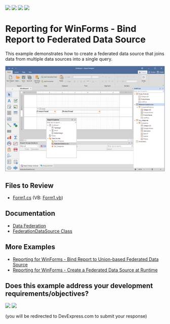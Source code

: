 <!-- default badges list -->
![](https://img.shields.io/endpoint?url=https://codecentral.devexpress.com/api/v1/VersionRange/187623907/23.1.2%2B)
[![](https://img.shields.io/badge/Open_in_DevExpress_Support_Center-FF7200?style=flat-square&logo=DevExpress&logoColor=white)](https://supportcenter.devexpress.com/ticket/details/T828707)
[![](https://img.shields.io/badge/📖_How_to_use_DevExpress_Examples-e9f6fc?style=flat-square)](https://docs.devexpress.com/GeneralInformation/403183)
[![](https://img.shields.io/badge/💬_Leave_Feedback-feecdd?style=flat-square)](#does-this-example-address-your-development-requirementsobjectives)
<!-- default badges end -->
<!-- default badges list -->
# Reporting for WinForms - Bind Report to Federated Data Source

This example demonstrates how to create a federated data source that joins data from multiple data sources into a single query. 

![Report Designer - Federated Data Source](Images/screenshot.png)

## Files to Review

- [Form1.cs](CS/Form1.cs) (VB: [Form1.vb](VB/Form1.vb))


## Documentation

- [Data Federation](https://docs.devexpress.com/XtraReports/400917/detailed-guide-to-devexpress-reporting/bind-reports-to-data/data-federation)
- [FederationDataSource Class](https://docs.devexpress.com/CoreLibraries/DevExpress.DataAccess.DataFederation.FederationDataSource)

## More Examples

- [Reporting for WinForms - Bind Report to Union-based Federated Data Source](https://github.com/DevExpress-Examples/reporting-winforms-bind-union-federated-data-source)
- [Reporting for WinForms - Create a Federated Data Source at Runtime](https://github.com/DevExpress-Examples/how-to-create-a-federated-data-source-at-runtime)
<!-- feedback -->
## Does this example address your development requirements/objectives?

[<img src="https://www.devexpress.com/support/examples/i/yes-button.svg"/>](https://www.devexpress.com/support/examples/survey.xml?utm_source=github&utm_campaign=reporting-winforms-bind-join-federated-data-source&~~~was_helpful=yes) [<img src="https://www.devexpress.com/support/examples/i/no-button.svg"/>](https://www.devexpress.com/support/examples/survey.xml?utm_source=github&utm_campaign=reporting-winforms-bind-join-federated-data-source&~~~was_helpful=no)

(you will be redirected to DevExpress.com to submit your response)
<!-- feedback end -->
